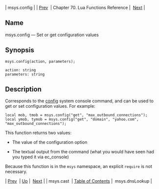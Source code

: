 | msys.config |
| [Prev](lua.ref.msys.cast)  | Chapter 70. Lua Functions Reference |  [Next](lua.ref.msys.dnslookup) |

<a name="lua.ref.msys.config"></a>
## Name

msys.config — Set or get configuration values

<a name="idp16055168"></a>
## Synopsis

`msys.config(action, parameters);`

```
action: string
parameters: string
```
<a name="idp16058160"></a>
## Description

Corresponds to the [config](console_commands.config "config") system console command, and can be used to get or set configuration values. For example:

```
local mob, tmob = msys.config("get", "max_outbound_connections");
local ymob, tymob = msys.config("get", "domain", "yahoo.com", "max_outbound_connections");
```

This function returns two values:

*   The value of the configuration option

*   The textual output from the command (what you would have seen had you typed it via ec_console)

Because this function is in the `msys` namespace, an explicit `require` is not necessary.

| [Prev](lua.ref.msys.cast)  | [Up](lua.function.details) |  [Next](lua.ref.msys.dnslookup) |
| msys.cast  | [Table of Contents](index) |  msys.dnsLookup |

